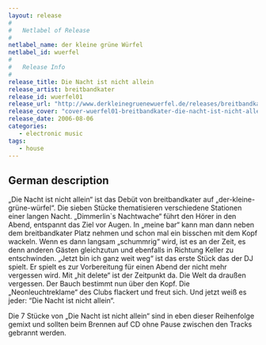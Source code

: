 ```yaml
---
layout: release
#
#   Netlabel of Release
#
netlabel_name: der kleine grüne Würfel 
netlabel_id: wuerfel
#
#   Release Info
#
release_title: Die Nacht ist nicht allein
release_artist: breitbandkater
release_id: wuerfel01
release_url: "http://www.derkleinegruenewuerfel.de/releases/breitbandkater-die-nacht-ist-nicht-allein/"
release_cover: "cover-wuerfel01-breitbandkater-die-nacht-ist-nicht-allein.jpg"
release_date: 2006-08-06
categories:
   - electronic music
tags:
   - house
---
```

## German description

„Die Nacht ist nicht allein“ ist das Debüt von breitbandkater auf „der-kleine-grüne-würfel“. Die sieben Stücke thematisieren verschiedene Stationen einer langen Nacht. „Dimmerlin`s Nachtwache“ führt den Hörer in den Abend, entspannt das Ziel vor Augen. In „meine bar“ kann man dann neben dem breitbandkater Platz nehmen und schon mal ein bisschen mit dem Kopf wackeln. Wenn es dann langsam „schummrig“ wird, ist es an der Zeit, es denn anderen Gästen gleichzutun und ebenfalls in Richtung Keller zu entschwinden. „Jetzt bin ich ganz weit weg“ ist das erste Stück das der DJ spielt. Er spielt es zur Vorbereitung für einen Abend der nicht mehr vergessen wird. Mit „hit delete“ ist der Zeitpunkt da. Die Welt da draußen vergessen. Der Bauch bestimmt nun über den Kopf. Die „Neonleuchtreklame“ des Clubs flackert und freut sich. Und jetzt weiß es jeder: “Die Nacht ist nicht allein“.

Die 7 Stücke von „Die Nacht ist nicht allein“ sind in eben dieser Reihenfolge gemixt und sollten beim Brennen auf CD ohne Pause zwischen den Tracks gebrannt werden.